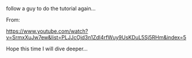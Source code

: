 follow a guy to do the tutorial again...

From: 

https://www.youtube.com/watch?v=SrmxXuJw7ew&list=PLJJcOjd3n1Zdl4rfWuy9UsKDuL5Sj5RHm&index=5

Hope this time I will dive deeper...
